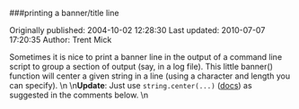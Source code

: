 ###printing a banner/title line

Originally published: 2004-10-02 12:28:30
Last updated: 2010-07-07 17:20:35
Author: Trent Mick

Sometimes it is nice to print a banner line in the output of a command line script  to group a section of output (say, in a log file). This little banner() function will center a given string in a line (using a character and length you can specify).\n\n**Update**: Just use `string.center(...)` ([docs](http://docs.python.org/library/string.html#string.center)) as suggested in the comments below.\n